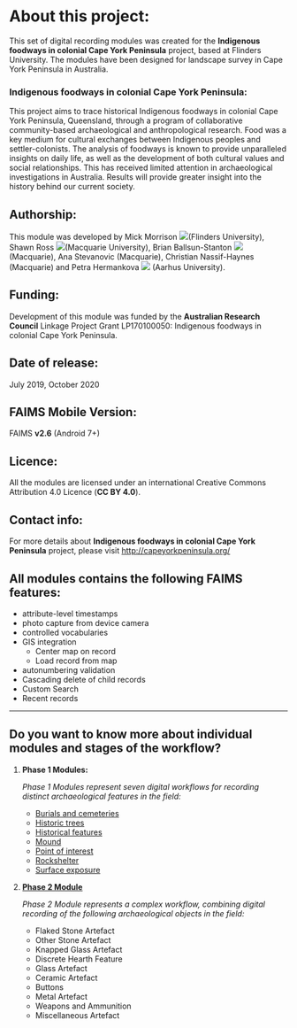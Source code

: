 # About this project:
This set of digital recording modules was created for the **Indigenous foodways in colonial Cape York Peninsula** project, based at Flinders University. The modules have been designed for landscape survey in Cape York Peninsula in Australia. 

### Indigenous foodways in colonial Cape York Peninsula: 
This project aims to trace historical Indigenous foodways in colonial Cape York Peninsula, Queensland, through a program of collaborative community-based archaeological and anthropological research. Food was a key medium for cultural exchanges between Indigenous peoples and settler-colonists. The analysis of foodways is known to provide unparalleled insights on daily life, as well as the development of both cultural values and social relationships. This has received limited attention in archaeological investigations in Australia. Results will provide greater insight into the history behind our current society.


## Authorship:
This module was developed by Mick Morrison [![](https://orcid.org/sites/default/files/images/orcid_16x16.png)](https://orcid.org/0000-0003-3971-7829)(Flinders University), Shawn Ross [![](https://orcid.org/sites/default/files/images/orcid_16x16.png)](https://orcid.org/0000-0002-6492-9025)(Macquarie University), Brian Ballsun-Stanton [![](https://orcid.org/sites/default/files/images/orcid_16x16.png)](https://orcid.org/0000-0003-4932-7912) (Macquarie), Ana Stevanovic (Macquarie), Christian Nassif-Haynes (Macquarie) and Petra Hermankova [![](https://orcid.org/sites/default/files/images/orcid_16x16.png)](https://orcid.org/0000-0002-6349-0540) (Aarhus University).


## Funding:
Development of this module was funded by the **Australian Research Council** Linkage Project Grant LP170100050: Indigenous foodways in colonial Cape York Peninsula. 

## Date of release:
July 2019, October 2020

## FAIMS Mobile Version:
FAIMS **v2.6** (Android 7+)

## Licence:
All the modules are licensed under an international Creative Commons Attribution 4.0 Licence (**CC BY 4.0**).

## Contact info:
For more details about **Indigenous foodways in colonial Cape York Peninsula** project, please visit http://capeyorkpeninsula.org/

## All modules contains the following FAIMS features: 
* attribute-level timestamps
* photo capture from device camera
* controlled vocabularies
* GIS integration
    - Center map on record
    - Load record from map
* autonumbering validation
* Cascading delete of child records
* Custom Search
* Recent records
---

## Do you want to know more about individual modules and stages of the workflow?

1. **Phase 1 Modules:** 

	_Phase 1 Modules represent seven digital workflows for recording distinct archaeological features in the field:_
	* [Burials and cemeteries](https://github.com/FAIMS/Indigenous-foodways-landscape-survey/tree/master/Phase_1_modules/Burials-and-cemeteries-phase-1-recording)
	* [Historic trees](https://github.com/FAIMS/Indigenous-foodways-landscape-survey/tree/master/Phase_1_modules/Historic-trees-phase-1-recording)
	* [Historical features](https://github.com/FAIMS/Indigenous-foodways-landscape-survey/tree/master/Phase_1_modules/Historical-features-phase-1-recording)
	* [Mound](https://github.com/FAIMS/Indigenous-foodways-landscape-survey/tree/master/Phase_1_modules/Mound-feature-phase-1-recording)
	* [Point of interest](https://github.com/FAIMS/Indigenous-foodways-landscape-survey/tree/master/Phase_1_modules/Point-of-interest-phase-1-recording)
	* [Rockshelter](https://github.com/FAIMS/Indigenous-foodways-landscape-survey/tree/master/Phase_1_modules/Rockshelter-phase-1-recording)
	* [Surface exposure](https://github.com/FAIMS/Indigenous-foodways-landscape-survey/tree/master/Phase_1_modules/Surface-exposure-phase-1-recording)


2. **[Phase 2 Module](https://github.com/FAIMS/Indigenous-foodways-landscape-survey/tree/master/Phase_2_modules/Phase-2-Object-Recording)**

	_Phase 2 Module represents a complex workflow, combining digital recording of the following archaeological objects in the field:_
	* Flaked Stone Artefact
	* Other Stone Artefact
	* Knapped Glass Artefact
	* Discrete Hearth Feature
	* Glass Artefact
	* Ceramic Artefact
	* Buttons
	* Metal Artefact
	* Weapons and Ammunition
	* Miscellaneous Artefact












